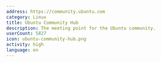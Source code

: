 ```yaml
---
address: https://community.ubuntu.com
category: Linux
title: Ubuntu Community Hub
description: The meeting point for the Ubuntu community.
userCount: 5827
icon: ubuntu-community-hub.png
activity: high
language: en
---
```

